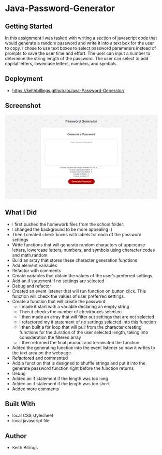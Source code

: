 # Java-Password-Generator

## Getting Started

In this assignment I was tasked with writing a section of javascript code that would generate a random password and write it into a text box for the user to copy. I chose to use text boxes to select password parameters instead of prompts to save the user time and effort. The user can input a number to determine the string length of the password. The user can select to add capital letters, lowercase letters, numbers, and symbols. 

## Deployment

* https://keithbillings.github.io/Java-Password-Generator/

## Screenshot

![Alt text](Assets\images\Screenshot.png?raw=true "Screenshot")

## What I Did

* I first pushed the homework files from the school folder. 
* I changed the background to be more appealing :)
* Then I created check boxes with labels for each of the password settings
* Write functions that will generate random characters of uppercase letters, lowercase letters, numbers, and symbols using character codes and math.random
* Build an array that stores these character generation functions
* Add element variables
* Refactor with comments
* Create variables that obtain the values of the user's preferred settings
* Add an if statement if no settings are selected
* Debug and refactor 
* Created an event listener that will run function on button click. This function will check the values of user preferred settings. 
* Create a function that will create the password
  * I made it start with a variable declaring an empty string
  * Then it checks the number of checkboxes selected
  * I then made an array that will filter out settings that are not selected
  * I refactored my if statement of no settings selected into this function
  * I then built a for loop that will pull from the character creating functions for the duration of the user selected length, taking into consideration the filtered array
  * I then returned the final product and terminated the function
* Added the generating function into the event listener so now it writes to the text area on the webpage
* Refactored and commented
* Add a function that is designed to shuffle strings and put it into the generate password function right before the function returns 
* Debug
* Added an if statement if the length was too long
* Added an if statement if the length was too short
* Added more comments

## Built With

* local CSS stylesheet
* local javascript file

## Author

* Keith Billings
